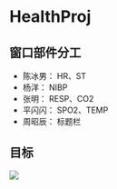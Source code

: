 # HealthProj

## 窗口部件分工

 - 陈冰男：	HR、ST
 - 杨洋：	NIBP
 - 张明：	RESP、CO2
 - 平闪闪：	SPO2、TEMP
 - 周昭辰：	标题栏

## 目标
![](https://cdn.jsdelivr.net/gh/huanghaozi/Storage4App@master/20200718/20200718115613b24d0116dee6d1759032094ced190ae5.jpg)
